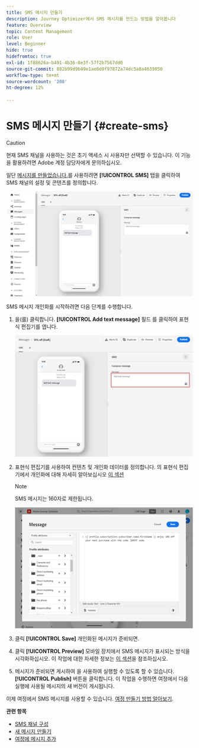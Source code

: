 ```yaml
---
title: SMS 메시지 만들기
description: Journey Optimizer에서 SMS 메시지를 만드는 방법을 알아봅니다
feature: Overview
topic: Content Management
role: User
level: Beginner
hide: true
hidefromtoc: true
exl-id: 1f88626a-b491-4b36-8e3f-57f2b7567dd0
source-git-commit: 882b99d9b49e1ae6d0f97872a74dc5a8a4639050
workflow-type: tm+mt
source-wordcount: '208'
ht-degree: 12%

---
```


# SMS 메시지 만들기 {#create-sms}

>[!CAUTION]
>
> 현재 SMS 채널을 사용하는 것은 초기 액세스 시 사용자만 선택할 수 있습니다. 이 기능을 활용하려면 Adobe 계정 담당자에게 문의하십시오.

일단 [메시지를 만들었습니다.](create-message.md)를 사용하려면 **[!UICONTROL SMS]** 탭을 클릭하여 SMS 채널의 설정 및 콘텐츠를 정의합니다.

![](assets/sms_1.png)

SMS 메시지 개인화를 시작하려면 다음 단계를 수행합니다.

1. 을(를) 클릭합니다. **[!UICONTROL Add text message]** 필드 를 클릭하여 표현식 편집기를 엽니다.

   ![](assets/sms_3.png)

1. 표현식 편집기를 사용하여 컨텐츠 및 개인화 데이터를 정의합니다. 의 표현식 편집기에서 개인화에 대해 자세히 알아보십시오 [이 섹션](../personalization/personalize.md)

   >[!NOTE]
   >
   > SMS 메시지는 160자로 제한됩니다.

   ![](assets/sms_2.png)

1. 클릭 **[!UICONTROL Save]** 개인화된 메시지가 준비되면.

1. 클릭 **[!UICONTROL Preview]** 모바일 장치에서 SMS 메시지가 표시되는 방식을 시각화하십시오. 이 작업에 대한 자세한 정보는 [이 섹션](preview.md)을 참조하십시오.

1. 메시지가 준비되면 게시하여 을 사용하여 실행할 수 있도록 할 수 있습니다. **[!UICONTROL Publish]** 버튼을 클릭합니다. 이 작업을 수행하면 여정에서 다음 실행에 사용될 메시지의 새 버전이 게시됩니다.

이제 여정에서 SMS 메시지를 사용할 수 있습니다. [여정 만들기 방법 알아보기](../building-journeys/journey-gs.md).

**관련 항목**

* [SMS 채널 구성](../configuration/sms-configuration.md)
* [새 메시지 만들기](create-message.md)
* [여정에 메시지 추가](../building-journeys/journeys-message.md)
